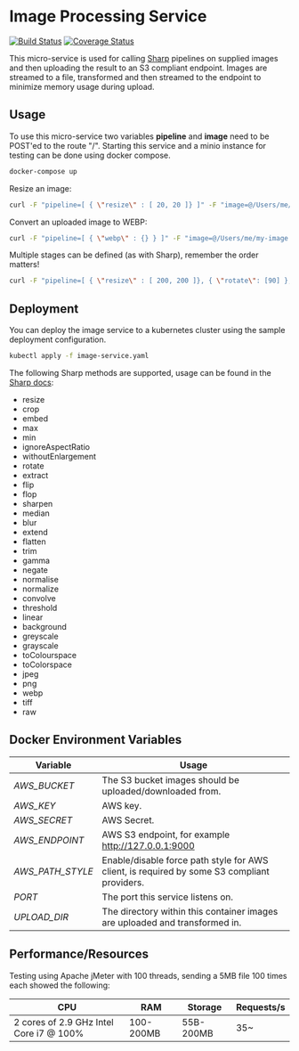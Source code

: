 # Image Processing Service
[![Build Status](https://travis-ci.org/lewisgcm/image-service.svg?branch=master)](https://travis-ci.org/lewisgcm/image-service)
[![Coverage Status](https://coveralls.io/repos/github/lewisgcm/image-service/badge.svg?branch=master)](https://coveralls.io/github/lewisgcm/image-service?branch=master)


This micro-service is used for calling [Sharp](https://github.com/lovell/sharp) pipelines on supplied images and then uploading the result to an S3 compliant endpoint.
Images are streamed to a file, transformed and then streamed to the endpoint to minimize memory usage during upload.

## Usage
To use this micro-service two variables **pipeline** and **image** need to be POST'ed to the route "/".
Starting this service and a minio instance for testing can be done using docker compose.
```bash
docker-compose up
```

Resize an image:
```bash
curl -F "pipeline=[ { \"resize\" : [ 20, 20 ]} ]" -F "image=@/Users/me/my-image.jpg" http://127.0.0.1:8080/
```

Convert an uploaded image to WEBP:
```bash
curl -F "pipeline=[ { \"webp\" : {} } ]" -F "image=@/Users/me/my-image.jpg" http://127.0.0.1:8080/
```

Multiple stages can be defined (as with Sharp), remember the order matters!
```bash
curl -F "pipeline=[ { \"resize\" : [ 200, 200 ]}, { \"rotate\": [90] }, { \"jpeg\" : { \"quality\" : 100 } } ]" -F "image=@/Users/me/my-image.jpg" http://127.0.0.1:8080/
```

## Deployment
You can deploy the image service to a kubernetes cluster using the sample deployment configuration.
```bash
kubectl apply -f image-service.yaml
```

The following Sharp methods are supported, usage can be found in the [Sharp docs](http://sharp.pixelplumbing.com/en/stable/):
 * resize
 * crop
 * embed
 * max
 * min
 * ignoreAspectRatio
 * withoutEnlargement
 * rotate
 * extract
 * flip
 * flop
 * sharpen
 * median
 * blur
 * extend
 * flatten
 * trim
 * gamma
 * negate
 * normalise
 * normalize
 * convolve
 * threshold
 * linear
 * background
 * greyscale
 * grayscale
 * toColourspace
 * toColorspace
 * jpeg
 * png
 * webp
 * tiff
 * raw

## Docker Environment Variables
| Variable  | Usage |
| ------------- | ------------- |
| *AWS_BUCKET*      | The S3 bucket images should be uploaded/downloaded from. |
| *AWS_KEY*         | AWS key.  |
| *AWS_SECRET*        | AWS Secret.  |
| *AWS_ENDPOINT*      | AWS S3 endpoint, for example http://127.0.0.1:9000  |
| *AWS_PATH_STYLE*    | Enable/disable force path style for AWS client, is required by some S3 compliant providers.  |
| *PORT*  | The port this service listens on.  |
| *UPLOAD_DIR*  | The directory within this container images are uploaded and transformed in.  |

## Performance/Resources
Testing using Apache jMeter with 100 threads, sending a 5MB file 100 times each showed the following:

| CPU | RAM | Storage | Requests/s |
| ------------- | ------------- | ------------- | ------------- |
|  2 cores of 2.9 GHz Intel Core i7 @ 100% | 100-200MB | 55B-200MB | 35~ |